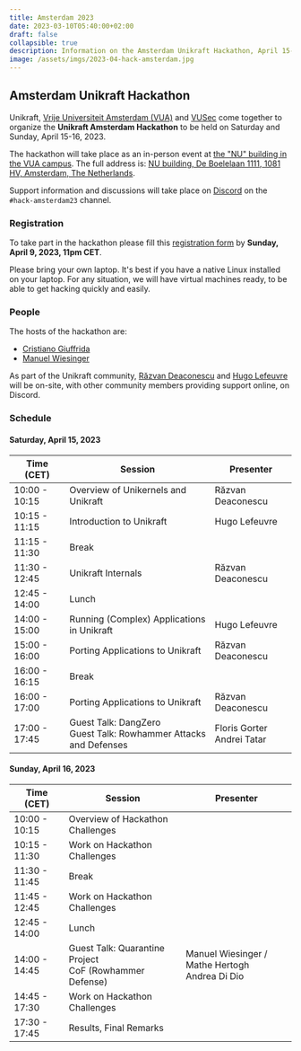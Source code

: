 ```yaml
---
title: Amsterdam 2023
date: 2023-03-10T05:40:00+02:00
draft: false
collapsible: true
description: Information on the Amsterdam Unikraft Hackathon, April 15-16, 2023
image: /assets/imgs/2023-04-hack-amsterdam.jpg
---
```


## Amsterdam Unikraft Hackathon

Unikraft, [Vrije Universiteit Amsterdam (VUA)](https://vu.nl/en) and [VUSec](https://www.vusec.net/) come together to organize the **Unikraft Amsterdam Hackathon** to be held on Saturday and Sunday, April 15-16, 2023.

The hackathon will take place as an in-person event at [the "NU" building in the VUA campus](https://www.vusec.net/directions/).
The full address is: [NU building, De Boelelaan 1111, 1081 HV, Amsterdam, The Netherlands](https://goo.gl/maps/vbpiJRzbEvcL92bBA).

Support information and discussions will take place on [Discord](http://bit.ly/UnikraftDiscord) on the `#hack-amsterdam23` channel.

### Registration

To take part in the hackathon please fill this [registration form](https://forms.gle/hCm2Qbg7mfa6pkrLA) by **Sunday, April 9, 2023, 11pm CET**.

Please bring your own laptop.
It's best if you have a native Linux installed on your laptop.
For any situation, we will have virtual machines ready, to be able to get hacking quickly and easily.

### People

The hosts of the hackathon are:

* [Cristiano Giuffrida](https://www.vusec.net/people/cristiano-giuffrida/)
* [Manuel Wiesinger](https://www.vusec.net/people/manuel-wiesinger/)

As part of the Unikraft community, [Răzvan Deaconescu](https://github.com/razvand/) and [Hugo Lefeuvre](https://github.com/hlef/) will be on-site, with other community members providing support online, on Discord.

### Schedule

#### Saturday, April 15, 2023

| Time (CET)    | Session                                         | Presenter          |
| ------------- | ----------------------------------------------- | ------------------ |
| 10:00 - 10:15 | Overview of Unikernels and Unikraft             | Răzvan Deaconescu  |
| 10:15 - 11:15 | Introduction to Unikraft                        | Hugo Lefeuvre      |
| 11:15 - 11:30 | Break                                           |                    |
| 11:30 - 12:45 | Unikraft Internals                              | Răzvan Deaconescu  |
| 12:45 - 14:00 | Lunch                                           |                    |
| 14:00 - 15:00 | Running (Complex) Applications in Unikraft      | Hugo Lefeuvre      |
| 15:00 - 16:00 | Porting Applications to Unikraft                | Răzvan Deaconescu  |
| 16:00 - 16:15 | Break                                           |                    |
| 16:00 - 17:00 | Porting Applications to Unikraft                | Răzvan Deaconescu  |
| 17:00 - 17:45 | Guest Talk: DangZero <br /> Guest Talk: Rowhammer Attacks and Defenses                     | Floris Gorter  <br /> Andrei Tatar     |

#### Sunday, April 16, 2023

| Time (CET)    | Session                                             | Presenter          |
| ------------- | --------------------------------------------------- | ------------------ |
| 10:00 - 10:15 | Overview of Hackathon Challenges                    |                    |
| 10:15 - 11:30 | Work on Hackathon Challenges                        |                    |
| 11:30 - 11:45 | Break                                               |                    |
| 11:45 - 12:45 | Work on Hackathon Challenges                        |                    |
| 12:45 - 14:00 | Lunch                                               |                    |
| 14:00 - 14:45 | Guest Talk: Quarantine Project <br /> CoF (Rowhammer Defense)                                         | Manuel Wiesinger / Mathe Hertogh <br /> Andrea Di Dio                   |
| 14:45 - 17:30 | Work on Hackathon Challenges                        |                    |
| 17:30 - 17:45 | Results, Final Remarks                              |                    |
